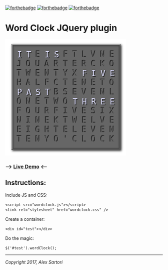 [![forthebadge](http://forthebadge.com/images/badges/uses-css.svg)](http://forthebadge.com)
[![forthebadge](http://forthebadge.com/images/badges/built-with-love.svg)](http://forthebadge.com)
[![forthebadge](http://forthebadge.com/images/badges/gluten-free.svg)](http://forthebadge.com)
# Word Clock JQuery plugin

![Demo image](img_demo.png)

### --> [Live Demo](https://alexsartori.github.io/WordClock/) <--

## Instructions:

Include JS and CSS:

    <script src="wordclock.js"></script>
    <link rel="stylesheet" href="wordclock.css" />

Create a container:

    <div id="test"></div>

Do the magic:

    $('#test').wordClock();


---
_Copyright 2017, Alex Sartori_
